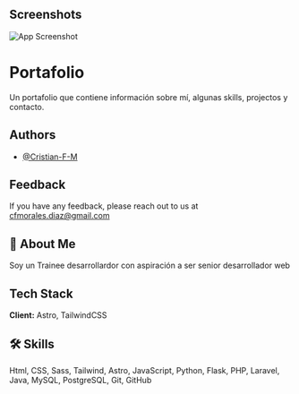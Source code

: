 
## Screenshots

![App Screenshot](./public/images/projects/portfolio.avif)


# Portafolio

Un portafolio que contiene información sobre mí, algunas skills, projectos y contacto.


## Authors

- [@Cristian-F-M](https://www.github.com/Cristian-F-M)


## Feedback

If you have any feedback, please reach out to us at cfmorales.diaz@gmail.com


## 🚀 About Me
Soy un Trainee desarrollardor con aspiración a ser senior desarrollador web


## Tech Stack

**Client:** Astro, TailwindCSS



## 🛠 Skills
Html, CSS, Sass, Tailwind, Astro, JavaScript, Python, Flask, PHP, Laravel, Java, MySQL, PostgreSQL, Git, GitHub

